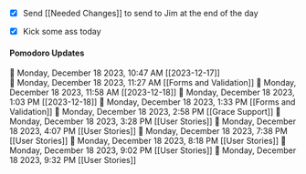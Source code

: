- [x] Send [[Needed Changes]] to send to Jim at the end of the day
- [x] Kick some ass today


#### Pomodoro Updates
🍅 Monday, December 18 2023, 10:47 AM [[2023-12-17]]    
🍅 Monday, December 18 2023, 11:27 AM [[Forms and Validation]]
🍅 Monday, December 18 2023, 11:58 AM [[2023-12-18]]
🍅 Monday, December 18 2023, 1:03 PM [[2023-12-18]]
🍅 Monday, December 18 2023, 1:33 PM [[Forms and Validation]]
🍅 Monday, December 18 2023, 2:58 PM [[Grace Support]]
🍅 Monday, December 18 2023, 3:28 PM [[User Stories]]
🍅 Monday, December 18 2023, 4:07 PM [[User Stories]]
🍅 Monday, December 18 2023, 7:38 PM [[User Stories]]
🍅 Monday, December 18 2023, 8:18 PM [[User Stories]]
🍅 Monday, December 18 2023, 9:02 PM [[User Stories]]🍅 Monday, December 18 2023, 9:32 PM [[User Stories]]